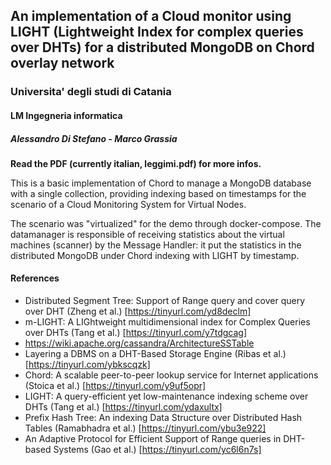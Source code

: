 ## An implementation of a Cloud monitor using LIGHT (Lightweight Index for complex queries over DHTs) for a distributed MongoDB on Chord overlay network

### Universita' degli studi di Catania

#### LM Ingegneria informatica 

##### Alessandro Di Stefano - Marco Grassia

**Read the PDF (currently italian, leggimi.pdf) for more infos.**

This is a basic implementation of Chord to manage a MongoDB database with a single collection, providing indexing based on timestamps for the scenario of a Cloud Monitoring System for Virtual Nodes.

The scenario was "virtualized" for the demo through docker-compose. The datamanager is responsible of receiving statistics about the virtual machines (scanner) by the Message Handler: it put the statistics in the distributed MongoDB under Chord indexing with LIGHT by timestamp.

#### References

- Distributed Segment Tree: Support of Range query and cover  query over DHT (Zheng et al.) [https://tinyurl.com/yd8declm]
- m-LIGHT: A LIGhtweight multidimensional index for Complex Queries over DHTs (Tang et al.) [https://tinyurl.com/y7tdgcag]
- https://wiki.apache.org/cassandra/ArchitectureSSTable
- Layering a DBMS on a DHT-Based Storage Engine (Ribas et al.) [https://tinyurl.com/ybkscqzk]
- Chord: A scalable peer-to-peer lookup service for Internet applications (Stoica et al.) [https://tinyurl.com/y9uf5opr]
- LIGHT: A query-efficient yet low-maintenance indexing scheme over DHTs (Tang et al.) [https://tinyurl.com/ydaxultx]
- Prefix Hash Tree: An indexing Data Structure over Distributed Hash Tables (Ramabhadra et al.) [https://tinyurl.com/ybu3e922]
- An Adaptive Protocol for Efficient Support of Range queries in DHT-based Systems (Gao et al.) [https://tinyurl.com/yc6l6n7s]

